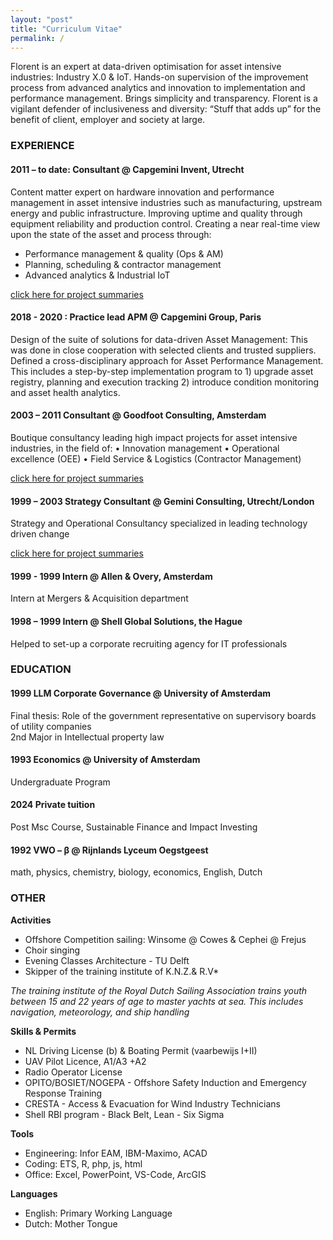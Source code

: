 ```yaml
---
layout: "post"
title: "Curriculum Vitae"
permalink: /
---
```

Florent is an expert at data-driven optimisation for asset intensive industries: Industry X.0 & IoT. Hands-on supervision of the improvement process from advanced analytics and innovation to implementation and performance management. Brings simplicity and transparency. Florent is a vigilant defender of inclusiveness and diversity: “Stuff that adds up” for the benefit of client, employer and society at large.

### EXPERIENCE
#### 2011 – to date: Consultant @ Capgemini Invent, Utrecht
Content matter expert on hardware innovation and performance management in asset intensive industries such as manufacturing, upstream energy and public infrastructure. Improving uptime and quality through equipment reliability and production control. Creating a near real-time view upon the state of the asset and process through:
 - Performance management & quality (Ops & AM)
 - Planning, scheduling & contractor management
 - Advanced analytics & Industrial IoT  
  
[click here for project summaries](https://fprisse.github.io/projects_invent)

#### 2018 - 2020 : Practice lead APM @ Capgemini Group, Paris
Design of the suite of solutions for data-driven Asset Management: This was done in close cooperation with selected clients and trusted suppliers. Defined a cross-disciplinary approach for Asset Performance Management. This includes a step-by-step implementation program to 1) upgrade asset registry, planning and execution tracking 2) introduce condition monitoring and asset health analytics.

#### 2003 – 2011 Consultant @ Goodfoot Consulting, Amsterdam
Boutique consultancy leading high impact projects for asset intensive industries, in the field of:
•	Innovation management
•	Operational excellence (OEE)
•	Field Service & Logistics (Contractor Management)  
  
[click here for project summaries](https://fprisse.github.io/projects_goodfoot)

#### 1999 – 2003 Strategy Consultant @ Gemini Consulting, Utrecht/London
Strategy and Operational Consultancy specialized in leading technology driven change  
  
[click here for project summaries](https://fprisse.github.io/projects_gemini)

#### 1999 - 1999 Intern @ Allen & Overy, Amsterdam
Intern at Mergers & Acquisition department

#### 1998 – 1999 Intern @ Shell Global Solutions, the Hague
Helped to set-up a corporate recruiting agency for IT professionals

### EDUCATION
#### 1999 LLM Corporate Governance @ University of Amsterdam
Final thesis: Role of the government representative on supervisory boards of utility companies  
2nd Major in Intellectual property law  

#### 1993 Economics @ University of Amsterdam
Undergraduate Program

#### 2024 Private tuition
Post Msc Course, Sustainable Finance and Impact Investing

#### 1992 VWO – β @ Rijnlands Lyceum Oegstgeest
math, physics, chemistry, biology, economics, English, Dutch

### OTHER
**Activities**
 - Offshore Competition sailing: Winsome @ Cowes & Cephei @ Frejus
 - Choir singing
 - Evening Classes Architecture - TU Delft
 - Skipper of the training institute of K.N.Z.& R.V*  

*The training institute of the Royal Dutch Sailing Association trains youth between 15 and 22 years of age to master yachts at sea. This includes navigation, meteorology, and ship handling*

**Skills & Permits**  
 - NL Driving License (b) & Boating Permit (vaarbewijs I+II)
 - UAV Pilot Licence, A1/A3 +A2
 - Radio Operator License
 - OPITO/BOSIET/NOGEPA - Offshore Safety Induction and Emergency Response Training
 - CRESTA - Access & Evacuation for Wind Industry Technicians
 - Shell RBI program - Black Belt, Lean - Six Sigma

**Tools**
 - Engineering: Infor EAM, IBM-Maximo, ACAD
 - Coding: ETS, R, php, js, html
 - Office: Excel, PowerPoint, VS-Code, ArcGIS

**Languages**
 - English: Primary Working Language
 - Dutch: Mother Tongue
